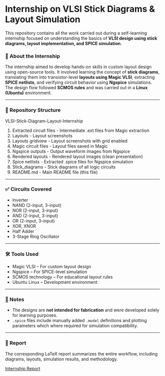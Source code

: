 # Internship on VLSI Stick Diagrams & Layout Simulation

This repository contains all the work carried out during a self-learning internship focused on understanding the basics of **VLSI design using stick diagrams, layout implementation, and SPICE simulation**.

### 📘 About the Internship
The internship aimed to develop hands-on skills in custom layout design using open-source tools. It involved learning the concept of **stick diagrams**, translating them into transistor-level **layouts using Magic VLSI**, extracting **SPICE netlists**, and verifying circuit behavior using **Ngspice** simulations. The design flow followed **SCMOS rules** and was carried out in a **Linux (Ubuntu)** environment.

---

### 📂 Repository Structure
VLSI-Stick-Diagram-Layout-Internship
1. Extracted circuit files   - Intermediate .ext files from Magic extraction
2. Layouts                   - Layout screenshots
3. Layouts gridview          - Layout screenshots with grid enabled
4.  Magic circuit files      - Layout files saved in Magic
5. Ngspice outputs           - Output waveform images from Ngspice
6. Rendered layouts          - Rendered layout images (clean presentation)
7. Spice netlists            - Extracted .spice files for Ngspice simulation
8. Stick_diagrams            - Stick diagrams of all logic circuits
9. README.md                 - Main README file (this file)


---

### ✅ Circuits Covered
- Inverter  
- NAND (2-input, 3-input)  
- NOR (2-input, 3-input)  
- AND (2-input, 3-input)  
- OR (2-input, 3-input)  
- XOR, XNOR  
- Half Adder  
- 3-Stage Ring Oscillator  

---

### 🛠️ Tools Used
- Magic VLSI – For custom layout design  
- Ngspice – For SPICE-level simulation  
- SCMOS technology – For educational layout rules  
- Ubuntu Linux – Development environment  

---

### 📎 Notes
- The designs are **not intended for fabrication** and were developed solely for learning purposes.
- `.spice` files include manually added `.model` definitions and plotting parameters which where required for simulation compatibility.

---

### 📄 Report
The corresponding LaTeX report summarizes the entire workflow, including diagrams, layouts, simulation results, and methodology.  

[Internship Report](https://drive.google.com/file/d/1XE4tXopADcODvvVmT1WFogu72GVF1bqg/view?usp=drivesdk)


